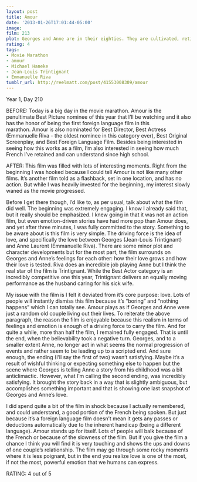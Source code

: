 ```yaml
---
layout: post
title: Amour
date: '2013-01-26T17:01:44-05:00'
image: 
film: 213
plot: Georges and Anne are in their eighties. They are cultivated, retired music teachers. Their daughter, who is also a musician, lives abroad with her family. One day, Anne has an attack. The couple’s bond of love is severely tested.
rating: 4
tags:
- Movie Marathon
- amour
- Michael Haneke
- Jean-Louis Trintignant
- Emmanuelle Riva
tumblr_url: http://reelmatt.com/post/41553008309/amour
---
```


Year 1, Day 210

BEFORE: Today is a big day in the movie marathon. Amour is the penultimate Best Picture nominee of this year that I’ll be watching and it also has the honor of being the first foreign language film in this marathon. Amour is also nominated for Best Director, Best Actress (Emmanuelle Riva - the oldest nominee in this category ever), Best Original Screenplay, and Best Foreign Language Film. Besides being interested in seeing how this works as a film, I’m also interested in seeing how much French I’ve retained and can understand since high school.

AFTER: This film was filled with lots of interesting moments. Right from the beginning I was hooked because I could tell Amour is not like many other films. It’s another film told as a flashback, set in one location, and has no action. But while I was heavily invested for the beginning, my interest slowly waned as the movie progressed.

Before I get there though, I’d like to, as per usual, talk about what the film did well. The beginning was extremely engaging. I know I already said that, but it really should be emphasized. I knew going in that it was not an action film, but even emotion-driven stories have had more pop than Amour does, and yet after three minutes, I was fully committed to the story. Something to be aware about is this film is very simple. The driving force is the idea of love, and specifically the love between Georges (Jean-Louis Trintignant) and Anne Laurent (Emmanuelle Riva). There are some minor plot and character developments but for the most part, the film surrounds on Georges and Anne’s feelings for each other: how their love grows and how their love is tested. Riva does an incredible job playing Anne but I think the real star of the film is Trintignant. While the Best Actor category is an incredibly competitive one this year, Trintignant delivers an equally moving performance as the husband caring for his sick wife.

My issue with the film is I felt it deviated from it’s core purpose: love. Lots of people will instantly dismiss this film because it’s “boring” and “nothing happens” which I can totally see. Amour plays as if Georges and Anne were just a random old couple living out their lives. To reiterate the above paragraph, the reason the film is enjoyable because this realism in terms of feelings and emotion is enough of a driving force to carry the film. And for quite a while, more than half the film, I remained fully engaged. That is until the end, when the believability took a negative turn. Georges, and to a smaller extent Anne, no longer act in what seems the normal progression of events and rather seem to be leading up to a scripted end. And sure enough, the ending (I’ll say the first of two) wasn’t satisfying. Maybe it’s a result of wishful thinking or expecting something else to happen but the scene where Georges is telling Anne a story from his childhood was a bit anticlimactic. However, what I’m calling the second ending, was incredibly satisfying. It brought the story back in a way that is slightly ambiguous, but accomplishes something important and that is showing one last snapshot of Georges and Anne’s love.

I did spend quite a bit of the film in shock because I actually remembered, and could understand, a good portion of the French being spoken. But just because it’s a foreign language film doesn’t mean it gets any passes or deductions automatically due to the inherent handicap (being a different language). Amour stands up for itself. Lots of people will balk because of the French or because of the slowness of the film. But if you give the film a chance I think you will find it is very touching and shows the ups and downs of one couple’s relationship. The film may go through some rocky moments where it is less poignant, but in the end you realize love is one of the most, if not the most, powerful emotion that we humans can express.

RATING: 4 out of 5
